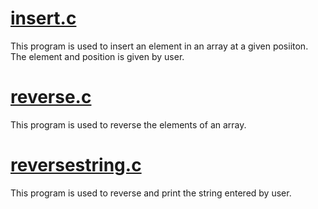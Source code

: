 # [insert.c](https://github.com/Subathra19/Data-Structures-and-Algorithms/blob/main/Data-Structures-Linear/Array/insert.c)
This program is used to insert an element in an array at a given posiiton. The element and position is given by user.

# [reverse.c](https://github.com/Subathra19/Data-Structures-and-Algorithms/blob/main/Data-Structures-Linear/Array/reverse.c)
This program is used to reverse the elements of an array.

# [reversestring.c](https://github.com/Subathra19/Data-Structures-and-Algorithms/blob/main/Data-Structures-Linear/Array/reversestring.c)
This program is used to reverse and print the string entered by user.
